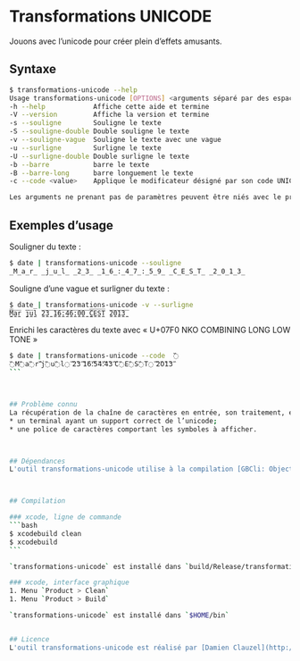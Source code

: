 Transformations UNICODE
=======================

Jouons avec l’unicode pour créer plein d’effets amusants.



## Syntaxe
```bash
$ transformations-unicode --help
Usage transformations-unicode [OPTIONS] <arguments séparé par des espaces>
-h --help            Affiche cette aide et termine 
-V --version         Affiche la version et termine 
-s --souligne        Souligne le texte 
-S --souligne-double Double souligne le texte 
-v --souligne-vague  Souligne le texte avec une vague 
-u --surligne        Surligne le texte 
-U --surligne-double Double surligne le texte 
-b --barre           barre le texte 
-B --barre-long      barre longuement le texte 
-c --code <value>    Applique le modificateur désigné par son code UNICODE 

Les arguments ne prenant pas de paramètres peuvent être niés avec le préfix --no-<name> ou --<name>=0
```



## Exemples d’usage

Souligner du texte :
```bash
$ date | transformations-unicode --souligne
̲M̲a̲r̲ ̲j̲u̲l̲ ̲2̲3̲ ̲1̲6̲:̲4̲7̲:̲5̲9̲ ̲C̲E̲S̲T̲ ̲2̲0̲1̲3̲
```

Souligne d’une vague et surligner du texte :
```bash
$ date | transformations-unicode -v --surligne
̼̅M̼̅a̼̅r̼̅ ̼̅j̼̅u̼̅l̼̅ ̼̅2̼̅3̼̅ ̼̅1̼̅6̼̅:̼̅4̼̅6̼̅:̼̅0̼̅0̼̅ ̼̅C̼̅E̼̅S̼̅T̼̅ ̼̅2̼̅0̼̅1̼̅3̼̅
```

Enrichi les caractères du texte avec « U+07F0 NKO COMBINING LONG LOW TONE » 
````bash
$ date | transformations-unicode --code  ߰
߰M߰a߰r߰ ߰j߰u߰l߰ ߰2߰3߰ ߰1߰6߰:߰5߰4߰:߰4߰3߰ ߰C߰E߰S߰T߰ ߰2߰0߰1߰3߰
```



## Problème connu
La récupération de la chaîne de caractères en entrée, son traitement, et sa sortie, se font sans soucis particulier. En revanche, pour afficher le résultat vous *devez* avoir :
* un terminal ayant un support correct de l’unicode;
* une police de caractères comportant les symboles à afficher.



## Dépendances
L'outil transformations-unicode utilise à la compilation [GBCli: Objective C foundation tool command line interface library](https://github.com/tomaz/GBCli/) (licence MIT) pour faciliter le traitement des paramètres. GBCli est inclus dans le dépôt (submodule git), et n'est pas nécessaire pour l’exécution.



## Compilation

### xcode, ligne de commande
```bash
$ xcodebuild clean
$ xcodebuild
```

`transformations-unicode` est installé dans `build/Release/transformations-unicode`

### xcode, interface graphique
1. Menu `Product > Clean`
1. Menu `Product > Build`

`transformations-unicode` est installé dans `$HOME/bin`


## Licence
L'outil transformations-unicode est réalisé par [Damien Clauzel](http://Damien.Clauzel.eu) et est placé sous la [GPLv3](https://www.gnu.org/licenses/gpl-3.0.fr.html).
